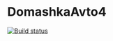 # DomashkaAvto4
[![Build status](https://ci.appveyor.com/api/projects/status/7qkia15452bkh1ef/branch/master?svg=true)](https://ci.appveyor.com/project/ChechikJan/domashkaavto4/branch/master)
